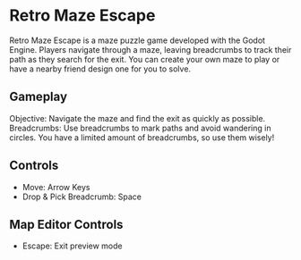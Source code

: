 # Retro Maze Escape

Retro Maze Escape is a maze puzzle game developed with the Godot Engine. Players navigate through a maze, leaving breadcrumbs to track their path as they search for the exit. You can create your own maze to play or have a nearby friend design one for you to solve.

## Gameplay

Objective: Navigate the maze and find the exit as quickly as possible.
Breadcrumbs: Use breadcrumbs to mark paths and avoid wandering in circles. You have a limited amount of breadcrumbs, so use them wisely!

## Controls

- Move: Arrow Keys
- Drop & Pick Breadcrumb: Space

## Map Editor Controls

- Escape: Exit preview mode
